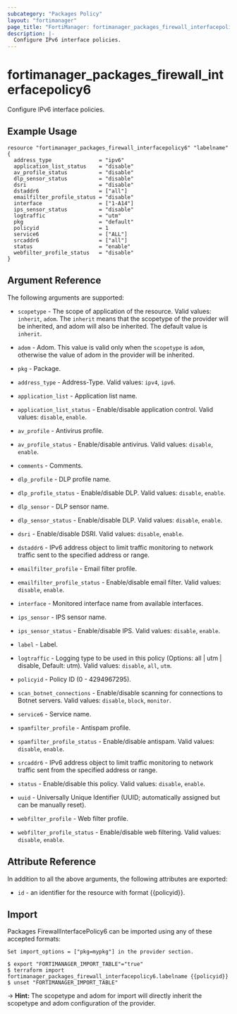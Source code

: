 ```yaml
---
subcategory: "Packages Policy"
layout: "fortimanager"
page_title: "FortiManager: fortimanager_packages_firewall_interfacepolicy6"
description: |-
  Configure IPv6 interface policies.
---
```


# fortimanager_packages_firewall_interfacepolicy6
Configure IPv6 interface policies.

## Example Usage

```hcl
resource "fortimanager_packages_firewall_interfacepolicy6" "labelname" {
  address_type               = "ipv6"
  application_list_status    = "disable"
  av_profile_status          = "disable"
  dlp_sensor_status          = "disable"
  dsri                       = "disable"
  dstaddr6                   = ["all"]
  emailfilter_profile_status = "disable"
  interface                  = ["1-A14"]
  ips_sensor_status          = "disable"
  logtraffic                 = "utm"
  pkg                        = "default"
  policyid                   = 1
  service6                   = ["ALL"]
  srcaddr6                   = ["all"]
  status                     = "enable"
  webfilter_profile_status   = "disable"
}
```

## Argument Reference


The following arguments are supported:

* `scopetype` - The scope of application of the resource. Valid values: `inherit`, `adom`. The `inherit` means that the scopetype of the provider will be inherited, and adom will also be inherited. The default value is `inherit`.
* `adom` - Adom. This value is valid only when the `scopetype` is `adom`, otherwise the value of adom in the provider will be inherited.
* `pkg` - Package.

* `address_type` - Address-Type. Valid values: `ipv4`, `ipv6`.

* `application_list` - Application list name.
* `application_list_status` - Enable/disable application control. Valid values: `disable`, `enable`.

* `av_profile` - Antivirus profile.
* `av_profile_status` - Enable/disable antivirus. Valid values: `disable`, `enable`.

* `comments` - Comments.
* `dlp_profile` - DLP profile name.
* `dlp_profile_status` - Enable/disable DLP. Valid values: `disable`, `enable`.

* `dlp_sensor` - DLP sensor name.
* `dlp_sensor_status` - Enable/disable DLP. Valid values: `disable`, `enable`.

* `dsri` - Enable/disable DSRI. Valid values: `disable`, `enable`.

* `dstaddr6` - IPv6 address object to limit traffic monitoring to network traffic sent to the specified address or range.
* `emailfilter_profile` - Email filter profile.
* `emailfilter_profile_status` - Enable/disable email filter. Valid values: `disable`, `enable`.

* `interface` - Monitored interface name from available interfaces.
* `ips_sensor` - IPS sensor name.
* `ips_sensor_status` - Enable/disable IPS. Valid values: `disable`, `enable`.

* `label` - Label.
* `logtraffic` - Logging type to be used in this policy (Options: all | utm | disable, Default: utm). Valid values: `disable`, `all`, `utm`.

* `policyid` - Policy ID (0 - 4294967295).
* `scan_botnet_connections` - Enable/disable scanning for connections to Botnet servers. Valid values: `disable`, `block`, `monitor`.

* `service6` - Service name.
* `spamfilter_profile` - Antispam profile.
* `spamfilter_profile_status` - Enable/disable antispam. Valid values: `disable`, `enable`.

* `srcaddr6` - IPv6 address object to limit traffic monitoring to network traffic sent from the specified address or range.
* `status` - Enable/disable this policy. Valid values: `disable`, `enable`.

* `uuid` - Universally Unique Identifier (UUID; automatically assigned but can be manually reset).
* `webfilter_profile` - Web filter profile.
* `webfilter_profile_status` - Enable/disable web filtering. Valid values: `disable`, `enable`.



## Attribute Reference

In addition to all the above arguments, the following attributes are exported:
* `id` - an identifier for the resource with format {{policyid}}.

## Import

Packages FirewallInterfacePolicy6 can be imported using any of these accepted formats:
```
Set import_options = ["pkg=mypkg"] in the provider section.

$ export "FORTIMANAGER_IMPORT_TABLE"="true"
$ terraform import fortimanager_packages_firewall_interfacepolicy6.labelname {{policyid}}
$ unset "FORTIMANAGER_IMPORT_TABLE"
```
-> **Hint:** The scopetype and adom for import will directly inherit the scopetype and adom configuration of the provider.
